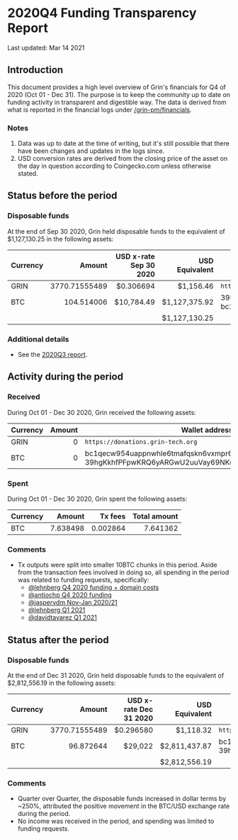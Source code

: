 # 2020Q4 Funding Transparency Report

Last updated: Mar 14 2021

## Introduction
This document provides a high level overview of Grin's financials for Q4 of 2020 (Oct 01 - Dec 31). The purpose is to keep the community up to date on funding activity in transparent and digestible way. The data is derived from what is reported in the financial logs under [/grin-pm/financials](https://github.com/mimblewimble/grin-pm/tree/master/financials).

### Notes

1. Data was up to date at the time of writing, but it's still possible that there have been changes and updates in the logs since.
2. USD conversion rates are derived from the closing price of the asset on the day in question according to Coingecko.com unless otherwise stated. 

## Status before the period

### Disposable funds

At the end of Sep 30 2020, Grin held disposable funds to the equivalent of $1,127,130.25 in the following assets:

Currency | Amount | USD x-rate Sep 30 2020 | USD Equivalent | Wallet address(es)
|---|---:|---:|---:|---|
GRIN | 3770.71555489 | $0.306694 | $1,156.46 | `https://donations.grin-tech.org`
BTC | 104.514006 | $10,784.49 | $1,127,375.92 | 39hgKkhfPFpwKRQ6yARGwU2uuVay69NKu4<br />bc1qecw954uappnwhle6tmafqskn6vxmpr6lmmuwfwldphfxplcshgnssy9kmx
| | | | $1,127,130.25 |

### Additional details
* See the [2020Q3 report](funding_transparency_2020Q3.md).

## Activity during the period

### Received

During Oct 01 - Dec 30 2020, Grin received the following assets: 

Currency | Amount | Wallet address(es)
|---|---:|---|
GRIN | 0 | `https://donations.grin-tech.org`
BTC | 0 | bc1qecw954uappnwhle6tmafqskn6vxmpr6lmmuwfwldphfxplcshgnssy9kmx <br/> 39hgKkhfPFpwKRQ6yARGwU2uuVay69NKu4

### Spent

During Oct 01 - Dec 30 2020, Grin spent the following assets:

Currency | Amount | Tx fees | Total amount |
|---|---:|---:|---:|
BTC|7.638498|0.002864|7.641362

### Comments
* Tx outputs were split into smaller 10BTC chunks in this period. Aside from the transaction fees involved in doing so, all spending in the period was related to funding requests, specifically:
   * [@lehnberg Q4 2020 funding + domain costs](../../notes/20201006-meeting-governance.md#decision-approve-lehnberg-funding-request)
   * [@antiochp Q4 2020 funding](../../notes/20200922-meeting-governance.md#decision-approve-antiochp-funding-request)
   * [@jaspervdm Nov-Jan 2020/21](../../notes/20201020-meeting-governance.md#decision-approve-jaspervdm-funding-request)
   * [@lehnberg Q1 2021](../../notes/20201215-meeting-governance.md#decision-approve-lehnberg-funding-request)
   * [@davidtavarez Q1 2021](../../notes/20201222-meeting-development.md#decision-approve-dtavarez-funding-request)

## Status after the period

### Disposable funds

At the end of Dec 31 2020, Grin held disposable funds to the equivalent of $2,812,556.19 in the following assets:

Currency | Amount | USD x-rate Dec 31 2020 | USD Equivalent | Wallet address(es)
|---|---:|---:|---:|---|
GRIN | 3770.71555489 | $0.296580 | $1,118.32 | `https://donations.grin-tech.org`
BTC | 96.872644 | $29,022 | $2,811,437.87 | bc1qecw954uappnwhle6tmafqskn6vxmpr6lmmuwfwldphfxplcshgnssy9kmx<br />39hgKkhfPFpwKRQ6yARGwU2uuVay69NKu4
| | | | $2,812,556.19 |

### Comments
* Quarter over Quarter, the disposable funds increased in dollar terms by ~250%, attributed the positive movement in the BTC/USD exchange rate during the period.
* No income was received in the period, and spending was limited to funding requests.